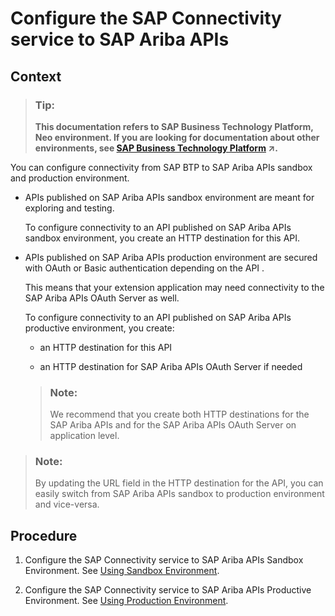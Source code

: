 <!-- loio139d777900c94d36b0a93f76cd3947b1 -->

# Configure the SAP Connectivity service to SAP Ariba APIs



## Context

> ### Tip:  
> **This documentation refers to SAP Business Technology Platform, Neo environment. If you are looking for documentation about other environments, see [SAP Business Technology Platform](https://help.sap.com/viewer/65de2977205c403bbc107264b8eccf4b/Cloud/en-US/6a2c1ab5a31b4ed9a2ce17a5329e1dd8.html "SAP Business Technology Platform (SAP BTP) is an integrated offering comprised of four technology portfolios: database and data management, application development and integration, analytics, and intelligent technologies. The platform offers users the ability to turn data into business value, compose end-to-end business processes, and build and extend SAP applications quickly.") :arrow_upper_right:.**

You can configure connectivity from SAP BTP to SAP Ariba APIs sandbox and production environment.

-   APIs published on SAP Ariba APIs sandbox environment are meant for exploring and testing.

    To configure connectivity to an API published on SAP Ariba APIs sandbox environment, you create an HTTP destination for this API.

-   APIs published on SAP Ariba APIs production environment are secured with OAuth or Basic authentication depending on the API .

    This means that your extension application may need connectivity to the SAP Ariba APIs OAuth Server as well.

    To configure connectivity to an API published on SAP Ariba APIs productive environment, you create:

    -   an HTTP destination for this API


    -   an HTTP destination for SAP Ariba APIs OAuth Server if needed


    > ### Note:  
    > We recommend that you create both HTTP destinations for the SAP Ariba APIs and for the SAP Ariba APIs OAuth Server on application level.


> ### Note:  
> By updating the URL field in the HTTP destination for the API, you can easily switch from SAP Ariba APIs sandbox to production environment and vice-versa.



## Procedure

1.  Configure the SAP Connectivity service to SAP Ariba APIs Sandbox Environment. See [Using Sandbox Environment](using-sandbox-environment-81ddfa5.md).

2.  Configure the SAP Connectivity service to SAP Ariba APIs Productive Environment. See [Using Production Environment](using-production-environment-039cce8.md).


